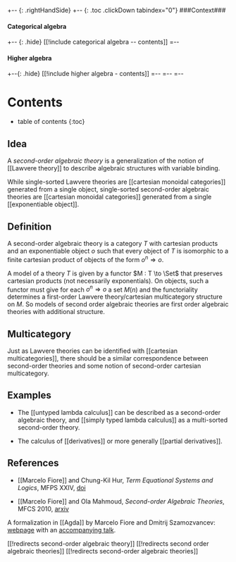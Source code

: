 +-- {: .rightHandSide}
+-- {: .toc .clickDown tabindex="0"}
###Context###
#### Categorical algebra
+-- {: .hide}
[[!include categorical algebra -- contents]]
=--
#### Higher algebra
+--{: .hide}
[[!include higher algebra - contents]]
=--
=--
=--


# Contents
* table of contents
{:toc}

## Idea

A _second-order algebraic theory_ is a generalization of the notion of [[Lawvere theory]] to describe algebraic structures with variable binding.

While single-sorted Lawvere theories are [[cartesian monoidal categories]] generated from a single object, single-sorted second-order algebraic theories are [[cartesian monoidal categories]] generated from a single [[exponentiable object]].

## Definition

A second-order algebraic theory is a category $T$ with cartesian products and an exponentiable object $o$ such that every object of $T$ is isomorphic to a finite cartesian product of objects of the form $o^n \Rightarrow o$.

A model of a theory $T$ is given by a functor $M : T \to \Set$ that preserves cartesian products (not necessarily exponentials). On objects, such a functor must give for each $o^n \Rightarrow o$ a set $M(n)$ and the functoriality determines a first-order Lawvere theory/cartesian multicategory structure on $M$. So models of second order algebraic theories are first order algebraic theories with additional structure.

## Multicategory

Just as Lawvere theories can be identified with [[cartesian multicategories]], there should be a similar correspondence between second-order theories and some notion of second-order cartesian multicategory.

## Examples

* The [[untyped lambda calculus]] can be described as a second-order algebraic theory, and [[simply typed lambda calculus]] as a multi-sorted second-order theory.

* The calculus of [[derivatives]] or more generally [[partial derivatives]].

## References

* [[Marcelo Fiore]] and Chung-Kil Hur, _Term Equational Systems and Logics_, MFPS XXIV, [doi](https://doi.org/10.1016/j.entcs.2008.10.011)

* [[Marcelo Fiore]] and Ola Mahmoud, _Second-order Algebraic Theories_, MFCS 2010, [arxiv](https://arxiv.org/abs/1308.5409)

A formalization in [[Agda]] by Marcelo Fiore and Dmitrij Szamozvancev: [webpage](https://www.cl.cam.ac.uk/~ds709/agda-soas/) with an [accompanying talk](https://www.youtube.com/watch?v=nP2J9SJ9DVM).

[[!redirects second-order algebraic theory]]
[[!redirects second order algebraic theories]]
[[!redirects second-order algebraic theories]]